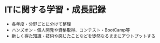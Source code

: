 # ITに関する学習・成長記録
- 各年度・分野ごとに分けて整理
- ハンズオン・個人開発や資格取得、コンテスト・BootCamp等
- 新しく得た知識・技術や感じたことなどを徒然なるままにアウトプットする
